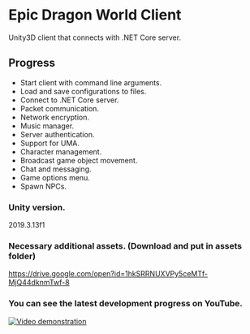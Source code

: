 # Epic Dragon World Client
Unity3D client that connects with .NET Core server.

## Progress
- Start client with command line arguments.
- Load and save configurations to files.
- Connect to .NET Core server.
- Packet communication.
- Network encryption.
- Music manager.
- Server authentication.
- Support for UMA.
- Character management.
- Broadcast game object movement.
- Chat and messaging.
- Game options menu.
- Spawn NPCs.

### Unity version.
2019.3.13f1

### Necessary additional assets. (Download and put in assets folder)
https://drive.google.com/open?id=1hkSRRNUXVPy5ceMTf-MjQ44dknmTwf-8

### You can see the latest development progress on YouTube.
[![Video demonstration](https://img.youtube.com/vi/ZLO64cYtcf4/0.jpg)](https://www.youtube.com/watch?v=ZLO64cYtcf4&list=PLNuit1aMUWTDRll1MGF7Cqn_lX-BqKpZn&index=7)
